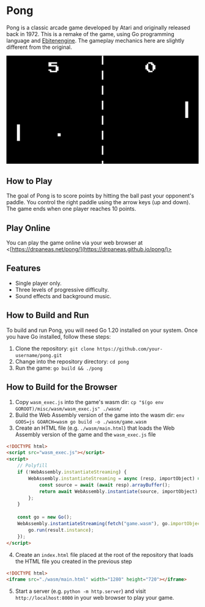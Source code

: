 # Pong

Pong is a classic arcade game developed by Atari and originally released back in 1972.
This is a remake of the game, using Go programming language and [Ebitenengine](https://ebitengine.org/).
The gameplay mechanics here are slightly different from the original.

![screenshot](screenshot.png)

## How to Play

The goal of Pong is to score points by hitting the ball past your opponent's paddle.
You control the right paddle using the arrow keys (up and down).
The game ends when one player reaches 10 points.

## Play Online

You can play the game online via your web browser at <[https://drpaneas.net/pong/](https://drpaneas.github.io/pong/)>

## Features

- Single player only.
- Three levels of progressive difficulty.
- Sound effects and background music.

## How to Build and Run

To build and run Pong, you will need Go 1.20 installed on your system.
Once you have Go installed, follow these steps:

1. Clone the repository: `git clone https://github.com/your-username/pong.git`
2. Change into the repository directory: `cd pong`
3. Run the game: `go build && ./pong`

## How to Build for the Browser

1. Copy `wasm_exec.js` into the game's wasm dir: `cp "$(go env GOROOT)/misc/wasm/wasm_exec.js" ./wasm/`
2. Build the Web Assembly version of the game into the wasm dir: `env GOOS=js GOARCH=wasm go build -o ./wasm/game.wasm`
3. Create an HTML file (e.g. `./wasm/main.html`) that loads the Web Assembly version of the game and the `wasm_exec.js` file

```html
<!DOCTYPE html>
<script src="wasm_exec.js"></script>
<script>
    // Polyfill
    if (!WebAssembly.instantiateStreaming) {
        WebAssembly.instantiateStreaming = async (resp, importObject) => {
            const source = await (await resp).arrayBuffer();
            return await WebAssembly.instantiate(source, importObject);
        };
    }

    const go = new Go();
    WebAssembly.instantiateStreaming(fetch("game.wasm"), go.importObject).then(result => {
        go.run(result.instance);
    });
</script>
```

4. Create an `index.html` file placed at the root of the repository that loads the HTML file you created in the previous step

```html
<!DOCTYPE html>
<iframe src="./wasm/main.html" width="1280" height="720"></iframe>
```

5. Start a server (e.g. `python -m http.server`) and visit `http://localhost:8000` in your web browser to play your game.
